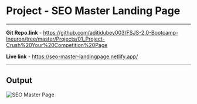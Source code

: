 # Project - SEO Master Landing Page

---

**Git Repo.link** - <https://github.com/aditidubey003/FSJS-2.0-Bootcamp-Ineuron/tree/master/Projects/01_Project-Crush%20Your%20Competition%20Page>

**Live link** - <https://seo-master-landingpage.netlify.app/>

--- 

## Output 

![SEO Master Page](https://user-images.githubusercontent.com/114687199/210517741-26a7aff4-01ac-47fc-9282-a5057457a162.PNG)

